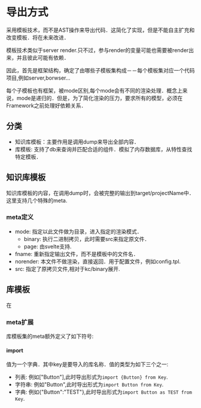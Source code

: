 # 导出方式

  采用模板技术，而不是AST操作来导出代码．这简化了实现，但是不能自主扩充和改变模板．将在未来改进．

  模板技术类似于server render.只不过，参与render的变量可能也需要被render出来，并且彼此可能有依赖．

  因此，首先是框架结构，确定了由哪些子模板集构成－－每个模板集对应一个代码项目,例如server,borwser...

  每个子模板也有框架，被mode区别,每个mode会有不同的渲染处理．概念上来说，mode是递归的．但是，为了简化渲染的压力，要求所有的模型，必须在Framework之前处理好依赖关系．

## 分类

* 知识库模板：主要作用是调用dump来导出全部内容．
* 库模板: 支持了db来查询并匹配合适的组件．模拟了内存数据库，从特性查找特定模板．

## 知识库模板

  知识库模板的内容，在调用dump时，会被完整的输出到target/projectName中．这里支持几个特殊的meta.

### meta定义

* mode: 指定以此文件做为目录，进入指定的渲染模式．
  * binary: 执行二进制拷贝，此时需要src来指定原文件．
  * page: 由svelte支持.
* fname: 重新指定输出文件，而不是模板中的文件名．
* norender: 本文件不做渲染，直接返回．用于配置文件，例如config.tpl.
* src: 指定了原拷贝文件,相对于kc/binary展开.

## 库模板

在

### meta扩展

库模板集的meta额外定义了如下符号:

#### import

值为一个字典．其中key是要导入的库名称．值的类型为如下三个之一:

* 列表: 例如["Button"],此时导出形式为`import {Button} from Key`.
* 字符串: 例如"Button",此时导出形式为`import Button from Key`.
* 字典: 例如{"Button":"TEST"},此时导出形式为`import Button as TEST from Key`.
